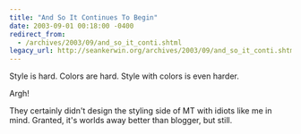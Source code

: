```yaml
---
title: "And So It Continues To Begin"
date: 2003-09-01 00:18:00 -0400
redirect_from:
  - /archives/2003/09/and_so_it_conti.shtml
legacy_url: http://seankerwin.org/archives/2003/09/and_so_it_conti.shtml
---
```

<p>Style is hard.  Colors are hard.  Style with colors is even harder.</p>

<p>Argh!</p>

<p>They certainly didn't design the styling side of MT with idiots like me in mind.  Granted, it's worlds away better than blogger, but still.</p>
